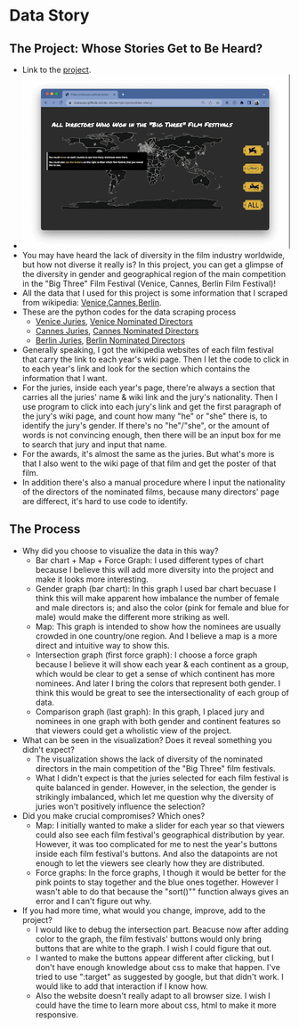 # Data Story
## The Project: Whose Stories Get to Be Heard?

 - Link to the [project](https://clarayao.github.io/cdv-student/projects/data-story/).
 - ![A Snippet of the Project](image/data-story.gif)
 - You may have heard the lack of diversity in the film industry worldwide, but how not diverse it really is? In this project, you can get a glimpse of the diversity in gender and geographical region of the main competition in the "Big Three" Film Festival (Venice, Cannes, Berlin Film Festival)!
 - All the data that I used for this project is some information that I scraped from wikipedia: [Venice](https://en.wikipedia.org/wiki/Category:Venice_Film_Festival),[Cannes](https://en.wikipedia.org/wiki/Category:Cannes_Film_Festival),[Berlin](https://en.wikipedia.org/wiki/Category:Berlin_International_Film_Festival).
  - These are the python codes for the data scraping process
    - [Venice Juries](data-scraping/venice_jury.py), [Venice Nominated Directors](data-scraping/venice_awards.py)
    - [Cannes Juries](data-scraping/cannes_jury.py), [Cannes Nominated Directors](data-scraping/cannes_awards.py)
    - [Berlin Juries](data-scraping/berlin_jury.py), [Berlin Nominated Directors](data-scraping/berlin_awards.py)
  - Generally speaking, I got the wikipedia websites of each film festival that carry the link to each year's wiki page. Then I let the code to click in to each year's link and look for the section which contains the information that I want.
  - For the juries, inside each year's page, there're always a section that carries all the juries' name & wiki link and the jury's nationality. Then I use program to click into each jury's link and get the first paragraph of the jury's wiki page, and count how many "he" or "she" there is, to identify the jury's gender. If there's no "he"/"she", or the amount of words is not convincing enough, then there will be an input box for me to search that jury and input that name.
  - For the awards, it's almost the same as the juries. But what's more is that I also went to the wiki page of that film and get the poster of that film.
  - In addition there's also a manual procedure where I input the nationality of the directors of the nominated films, because many directors' page are differect, it's hard to use code to identify.

## The Process

- Why did you choose to visualize the data in this way?
  - Bar chart + Map + Force Graph: I used different types of chart because I believe this will add more diversity into the project and make it looks more interesting.
  - Gender graph (bar chart): In this graph I used bar chart becuase I think this will make apparent how imbalance the number of female and male directors is; and also the color (pink for female and blue for male) would make the different more striking as well.
  - Map: This graph is intended to show how the nominees are usually crowded in one country/one region. And I believe a map is a more direct and intuitive way to show this.
  - Intersection graph (first force graph): I choose a force graph because I believe it will show each year & each continent as a group, which would be clear to get a sense of which continent has more nominees. And later I bring the colors that represent both gender. I think this would be great to see the intersectionality of each group of data.
  - Comparison graph (last graph): In this graph, I placed jury and nominees in one graph with both gender and continent features so that viewers could get a wholistic view of the project.
- What can be seen in the visualization? Does it reveal something you didn't expect?
  - The visualization shows the lack of diversity of the nominated directors in the main competition of the "Big Three" film festivals.
  - What I didn't expect is that the juries selected for each film festival is quite balanced in gender. However, in the selection, the gender is strikingly imbalanced, which let me question why the diversity of juries won't positively influence the selection?
- Did you make crucial compromises? Which ones?
  - Map: I initially wanted to make a slider for each year so that viewers could also see each film festival's geographical distribution by year. However, it was too complicated for me to nest the year's buttons inside each film festival's buttons. And also the datapoints are not enough to let the viewers see clearly how they are distributed.
  - Force graphs: In the force graphs, I though it would be better for the pink points to stay together and the blue ones together. However I wasn't able to do that because the "sort()"" function always gives an error and I can't figure out why.
- If you had more time, what would you change, improve, add to the project?
  - I would like to debug the intersection part. Beacuse now after adding color to the graph, the film festivals' buttons would only bring buttons that are white to the graph. I wish I could figure that out.
  - I wanted to make the buttons appear different after clicking, but I don't have enough knowledge about css to make that happen. I've tried to use ":target" as suggested by google, but that didn't work. I would like to add that interaction if I know how.
  - Also the website doesn't really adapt to all browser size. I wish I could have the time to learn more about css, html to make it more responsive.
